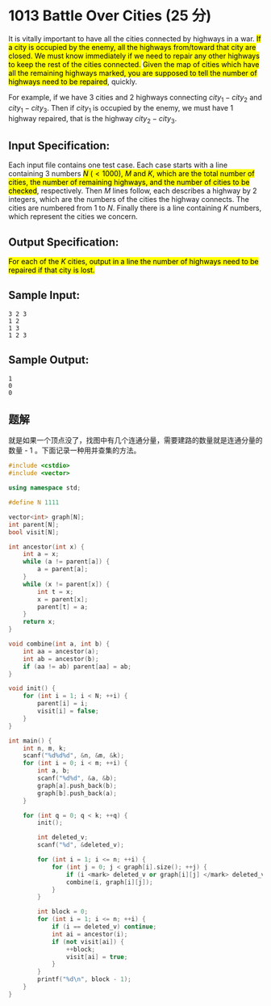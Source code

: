 # 1013 Battle Over Cities (25 分)

It is vitally important to have all the cities connected by highways in a war. <mark>If a city is occupied by the enemy, all the highways from/toward that city are closed. We must know immediately if we need to repair any other highways to keep the rest of the cities connected.</mark> <mark>Given the map of cities which have all the remaining highways marked, you are supposed to tell the number of highways need to be repaired</mark>, quickly.

For example, if we have 3 cities and 2 highways connecting $city_1-city_2$ and $city_1-city_3$. Then if $city_1$ is occupied by the enemy, we must have 1 highway repaired, that is the highway $city_2-city_3$.

## Input Specification:

Each input file contains one test case. Each case starts with a line containing 3 numbers <mark>$N$ ($<1000$), $M$ and $K$, which are the total number of cities, the number of remaining highways, and the number of cities to be checked</mark>, respectively. Then $M$ lines follow, each describes a highway by 2 integers, which are the numbers of the cities the highway connects. The cities are numbered from 1 to $N$. Finally there is a line containing $K$ numbers, which represent the cities we concern.

## Output Specification:

<mark>For each of the $K$ cities, output in a line the number of highways need to be repaired if that city is lost.</mark>

## Sample Input:

    3 2 3
    1 2
    1 3
    1 2 3

## Sample Output:

    1
    0
    0

## 题解

就是如果一个顶点没了，找图中有几个连通分量，需要建路的数量就是连通分量的数量 - 1 。下面记录一种用并查集的方法。

```cpp
#include <cstdio>
#include <vector>

using namespace std;

#define N 1111

vector<int> graph[N];
int parent[N];
bool visit[N];

int ancestor(int x) {
    int a = x;
    while (a != parent[a]) {
        a = parent[a];
    }
    while (x != parent[x]) {
        int t = x;
        x = parent[x];
        parent[t] = a;
    }
    return x;
}

void combine(int a, int b) {
    int aa = ancestor(a);
    int ab = ancestor(b);
    if (aa != ab) parent[aa] = ab;
}

void init() {
    for (int i = 1; i < N; ++i) {
        parent[i] = i;
        visit[i] = false;
    }
}

int main() {
    int n, m, k;
    scanf("%d%d%d", &n, &m, &k);
    for (int i = 0; i < m; ++i) {
        int a, b;
        scanf("%d%d", &a, &b);
        graph[a].push_back(b);
        graph[b].push_back(a);
    }

    for (int q = 0; q < k; ++q) {
        init();

        int deleted_v;
        scanf("%d", &deleted_v);

        for (int i = 1; i <= n; ++i) {
            for (int j = 0; j < graph[i].size(); ++j) {
                if (i <mark> deleted_v or graph[i][j] </mark> deleted_v) continue;
                combine(i, graph[i][j]);
            }
        }

        int block = 0;
        for (int i = 1; i <= n; ++i) {
            if (i == deleted_v) continue;
            int ai = ancestor(i);
            if (not visit[ai]) {
                ++block;
                visit[ai] = true;
            }
        }
        printf("%d\n", block - 1);
    }
}
```
